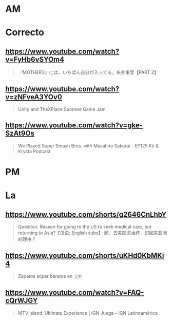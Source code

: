 # AM
# Correcto

## https://www.youtube.com/watch?v=FyHb6vSYOm4 

> 『MOTHER3』には、いちばん自分が入ってる。糸井重里【PART.2】 

## https://www.youtube.com/watch?v=zNFveA3YOv0

> Unity and TheXPlace Summer Game Jam 

## https://www.youtube.com/watch?v=gke-SzAt9Os
> We Played Super Smash Bros. with Masahiro Sakurai - EP125 Kit & Krysta Podcast 

# PM
# La

## https://www.youtube.com/shorts/g2646CnLhbY

> Question. Reason for going to the US to seek medical care, but returning to Asia?【汉语; English subs】
题。去美国求治疗，却回来亚洲的理由？

## https://www.youtube.com/shorts/uKHd0KbMKi4

> Zapatos súper baratos en 🇯🇵

## https://www.youtube.com/watch?v=FAQ-cQrWJGY 

> MTV Island: Ultimate Experience | IGN Juega – IGN Latinoamérica 
